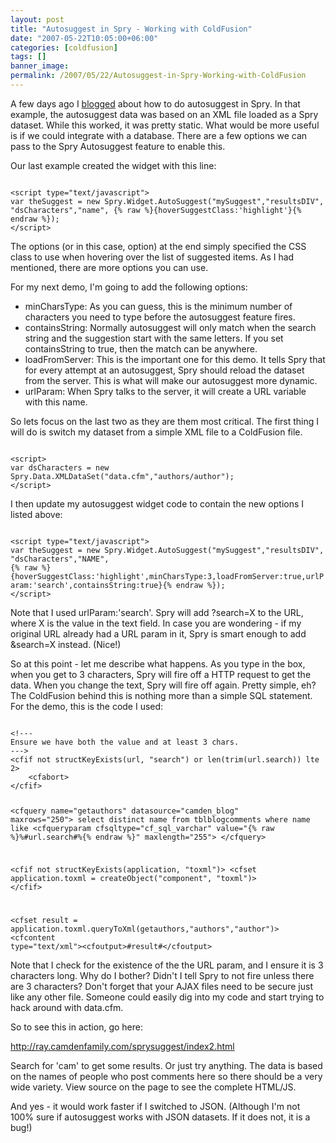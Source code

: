 ```yaml
---
layout: post
title: "Autosuggest in Spry - Working with ColdFusion"
date: "2007-05-22T10:05:00+06:00"
categories: [coldfusion]
tags: []
banner_image: 
permalink: /2007/05/22/Autosuggest-in-Spry-Working-with-ColdFusion
---
```


A few days ago I <a href="http://ray.camdenfamily.com/index.cfm/2007/5/18/Autosuggest-in-Spry">blogged</a> about how to do autosuggest in Spry. In that example, the autosuggest data was based on an XML file loaded as a Spry dataset. While this worked, it was pretty static. What would be more useful is if we could integrate with a database. There are a few options we can pass to the Spry Autosuggest feature to enable this.
<!--more-->
Our last example created the widget with this line:

<code>
&lt;script type="text/javascript"&gt;
var theSuggest = new Spry.Widget.AutoSuggest("mySuggest","resultsDIV", "dsCharacters","name", {% raw %}{hoverSuggestClass:'highlight'}{% endraw %});
&lt;/script&gt;
</code>

The options (or in this case, option) at the end simply specified the CSS class to use when hovering over the list of suggested items. As I had mentioned, there are more options you can use. 

For my next demo, I'm going to add the following options:

<ul>
<li>minCharsType: As you can guess, this is the minimum number of characters you need to type before the autosuggest feature fires.
<li>containsString: Normally autosuggest will only match when the search string and the suggestion start with the same letters. If you set containsString to true, then the match can be anywhere. 
<li>loadFromServer: This is the important one for this demo. It tells Spry that for every attempt at an autosuggest, Spry should reload the dataset from the server. This is what will make our autosuggest more dynamic.
<li>urlParam: When Spry talks to the server, it will create a URL variable with this name.
</ul>

So lets focus on the last two as they are them most critical. The first thing I will do is switch my dataset from a simple XML file to a ColdFusion file.

<code>
&lt;script&gt;
var dsCharacters = new Spry.Data.XMLDataSet("data.cfm","authors/author");
&lt;/script&gt;
</code>

I then update my autosuggest widget code to contain the new options I listed above:

<code>
&lt;script type="text/javascript"&gt;
var theSuggest = new Spry.Widget.AutoSuggest("mySuggest","resultsDIV", "dsCharacters","NAME", 
{% raw %}{hoverSuggestClass:'highlight',minCharsType:3,loadFromServer:true,urlParam:'search',containsString:true}{% endraw %});
&lt;/script&gt;
</code>

Note that I used urlParam:'search'. Spry will add ?search=X to the URL, where X is the value in the text field. In case you are wondering - if my original URL already had a URL param in it, Spry is smart enough to add &search=X instead. (Nice!) 

So at this point - let me describe what happens. As you type in the box, when you get to 3 characters, Spry will fire off a HTTP request to get the data. When you change the text, Spry will fire off again. Pretty simple, eh? The ColdFusion behind this is nothing more than a simple SQL statement. For the demo, this is the code I used:

<code>
&lt;!---
Ensure we have both the value and at least 3 chars.
---&gt;
&lt;cfif not structKeyExists(url, "search") or len(trim(url.search)) lte 2&gt;
	&lt;cfabort&gt;
&lt;/cfif&gt;

&lt;cfquery name="getauthors" datasource="camden_blog" maxrows="250"&gt;
select	distinct name
from	tblblogcomments
where	name like &lt;cfqueryparam cfsqltype="cf_sql_varchar" value="{% raw %}%#url.search#%{% endraw %}" maxlength="255"&gt;
&lt;/cfquery&gt;

&lt;cfif not structKeyExists(application, "toxml")&gt;
	&lt;cfset application.toxml = createObject("component", "toxml")&gt;
&lt;/cfif&gt;

&lt;cfset result = application.toxml.queryToXml(getauthors,"authors","author")&gt;
&lt;cfcontent type="text/xml"&gt;&lt;cfoutput&gt;#result#&lt;/cfoutput&gt;
</code>

Note that I check for the existence of the the URL param, and I ensure it is 3 characters long. Why do I bother? Didn't I tell Spry to not fire unless there are 3 characters? Don't forget that your AJAX files need to be secure just like any other file. Someone could easily dig into my code and start trying to hack around with data.cfm.

So to see this in action, go here:

<a href="http://ray.camdenfamily.com/sprysuggest/index2.html">http://ray.camdenfamily.com/sprysuggest/index2.html</a>

Search for 'cam' to get some results. Or just try anything. The data is based on the names of people who post comments here so there should be a very wide variety. View source on the page to see the complete HTML/JS.

And yes - it would work faster if I switched to JSON. (Although I'm not 100% sure if autosuggest works with JSON datasets. If it does not, it is a bug!)